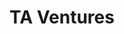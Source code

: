 ---
layout: firm_page
title: "TA Ventures"
id: "taventures.vc"
permalink: "/taventurestaventures.vc/"
website: "https://taventures.vc"
offices: "Frankfurt am Main (Germany), Zürich (Switzerland), Nicosia (Cyprus), Grand Cayman (Cayman Islands), Los Angeles (United States), Berlin (Germany), Kyiv (Ukraine)"
investment_stages: "Pre-Seed, Seed, Series A"
portfolio_companies: "Catalyte, Garnix, Skinera, AnyMove, Metrospeedy, Spice AI, Party.Space, BrandHouse Berlin, Salo App, Fintech Farm, Cambrian Biopharma, Sellit, Captalis, WeHostels (Student Universe), Flash Coffee, Goin, Berry Street, Amwal Tech, Impress, Gameto, Dynamiq, HD, Liki24"
portfolio_link: "https://taventures.vc/portfolio/"
investment_markets: "Software, DeepTech, Health & Bio, Fintech, Enterprise, Consumer, D2C"
founded_year: "2010"
description: "TA Ventures is a globally-minded, network-driven venture capital firm investing in early-stage technology startups. They focus on Software and DeepTech, with a significant portion in Health & Bio, Fintech, and Enterprise, and a smaller portion in Consumer including D2C brands. The firm actively builds investor and business development networks for its portfolio companies."
linkedin: "https://www.linkedin.com/company/ta-ventures/"
twitter: "https://twitter.com/taventuresvc"
instagram: ""
team_page: "https://taventures.vc/team/"
investor_type: "Venture Capital"
crunchbase: "https://www.crunchbase.com/organization/ta-venture"
pitchbook: "https://pitchbook.com/profiles/investor/54660-43"

# SEO Optimization
meta_title: "TA Ventures - VC Firm - projectstartups.com"
meta_description: "TA Ventures, TA Ventures is a globally-minded, network-driven venture capital firm investing in early-stage technology startups. They focus on Software and DeepTec..."
meta_keywords: "TA Ventures, Software, DeepTech, Health & Bio, Fintech, Enterprise, Consumer, D2C, VC firm, venture capital, startup investor, projectstartups.com"
canonical_url: "https://vc.projectstartups.com/taventurestaventures.vc/"
---